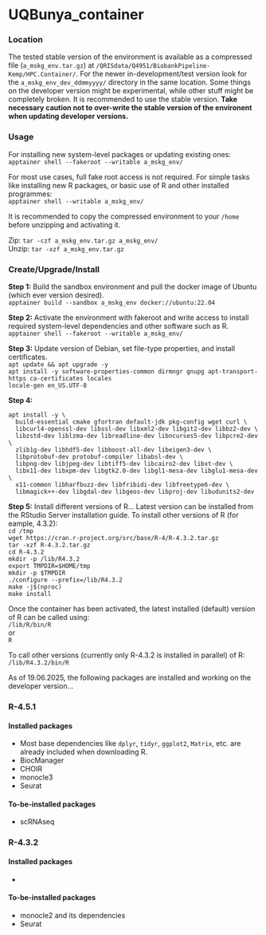 # UQBunya_container

### Location

The tested stable version of the environment is available as a compressed file (`a_mskg_env.tar.gz`) at `/QRISdata/Q4951/BiobankPipeline-Kemp/HPC.Container/`. For the newer in-development/test version look for the `a_mskg_env_dev_ddmmyyyy/` directory in the same location. Some things on the developer version might be experimental, while other stuff might be completely broken. It is recommended to use the stable version. **Take necessary caution not to over-write the stable version of the environent when updating developer versions.**

### Usage

For installing new system-level packages or updating existing ones: <br>
`apptainer shell --fakeroot --writable a_mskg_env/`

For most use cases, full fake root access is not required. For simple tasks like installing new R packages, or basic use of R and other installed programmes: <br>
`apptainer shell --writable a_mskg_env/`

It is recommended to copy the compressed environment to your `/home` before unzipping and activating it. 

Zip: `tar -czf a_mskg_env.tar.gz a_mskg_env/` <br>
Unzip: `tar -xzf a_mskg_env.tar.gz`

### Create/Upgrade/Install

**Step 1:** Build the sandbox environment and pull the docker image of Ubuntu (which ever version desired). <br>
`apptainer build --sandbox a_mskg_env docker://ubuntu:22.04
`

**Step 2:** Activate the environment with fakeroot and write access to install required system-level dependencies and other software such as R. <br>
`apptainer shell --fakeroot --writable a_mskg_env/
`

**Step 3:** Update version of Debian, set file-type properties, and install certificates. <br>
`apt update && apt upgrade -y` <br>
`apt install -y software-properties-common dirmngr gnupg apt-transport-https ca-certificates locales` <br>
`locale-gen en_US.UTF-8`

**Step 4:** <br>
```
apt install -y \
  build-essential cmake gfortran default-jdk pkg-config wget curl \
  libcurl4-openssl-dev libssl-dev libxml2-dev libgit2-dev libbz2-dev \
  libzstd-dev liblzma-dev libreadline-dev libncurses5-dev libpcre2-dev \
  zlib1g-dev libhdf5-dev libboost-all-dev libeigen3-dev \
  libprotobuf-dev protobuf-compiler libabsl-dev \
  libpng-dev libjpeg-dev libtiff5-dev libcairo2-dev libxt-dev \
  libx11-dev libxpm-dev libgtk2.0-dev libgl1-mesa-dev libglu1-mesa-dev \
  x11-common libharfbuzz-dev libfribidi-dev libfreetype6-dev \
  libmagick++-dev libgdal-dev libgeos-dev libproj-dev libudunits2-dev
```

**Step 5:** Install different versions of R... Latest version can be installed from the RStudio Server installation guide. To install other versions of R (for eample, 4.3.2): <br>
`cd /tmp` <br>
`wget https://cran.r-project.org/src/base/R-4/R-4.3.2.tar.gz` <br>
`tar -xzf R-4.3.2.tar.gz` <br>
`cd R-4.3.2`<br>
`mkdir -p /lib/R4.3.2` <br>
`export TMPDIR=$HOME/tmp` <br>
`mkdir -p $TMPDIR` <br>
`./configure --prefix=/lib/R4.3.2` <br>
`make -j$(nproc)` <br>
`make install` <br>


Once the container has been activated, the latest installed (default) version of R can be called using: <br>
`/lib/R/bin/R` <br>
or <br>
`R` <br> 

To call other versions (currently only R-4.3.2 is installed in parallel) of R: <br>
`/lib/R4.3.2/bin/R` <br>

As of 19.06.2025, the following packages are installed and working on the developer version...

### R-4.5.1 
#### Installed packages

- Most base dependencies like `dplyr`, `tidyr`, `ggplot2`, `Matrix`, etc. are already included when downloading R.
- BiocManager
- CHOIR
- monocle3
- Seurat

#### To-be-installed packages 
- scRNAseq

### R-4.3.2
#### Installed packages
-
#### To-be-installed packages
- monocle2 and its dependencies
- Seurat
